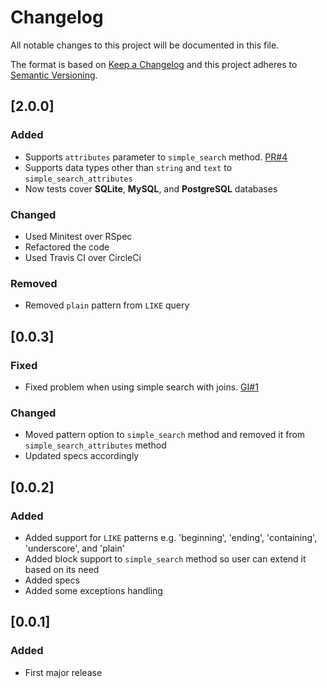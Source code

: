 # Changelog
All notable changes to this project will be documented in this file.

The format is based on [Keep a Changelog](http://keepachangelog.com/en/1.0.0/)
and this project adheres to [Semantic Versioning](http://semver.org/spec/v2.0.0.html).

## [2.0.0]
### Added
- Supports `attributes` parameter to `simple_search` method. [PR#4](https://github.com/mechanicles/ruby_simple_search/pull/4)
- Supports data types other than `string` and `text` to `simple_search_attributes`
- Now tests cover **SQLite**, **MySQL**, and **PostgreSQL** databases

### Changed
- Used Minitest over RSpec
- Refactored the code
- Used Travis CI over CircleCi

### Removed
- Removed `plain` pattern from `LIKE` query

## [0.0.3]
### Fixed
- Fixed problem when using simple search with joins. [GI#1](https://github.com/mechanicles/ruby_simple_search/issues/1)

### Changed
- Moved pattern option to `simple_search` method and removed it from `simple_search_attributes` method
- Updated specs accordingly

## [0.0.2]
### Added
- Added support for `LIKE` patterns e.g. 'beginning', 'ending', 'containing', 'underscore', and 'plain'
- Added block support to `simple_search` method so user can extend it based on its need
- Added specs
- Added some exceptions handling

## [0.0.1]
### Added
- First major release
